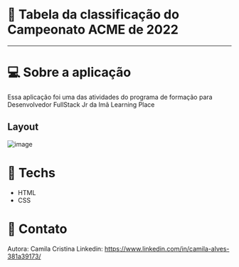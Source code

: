 # 📄 Tabela da classificação do Campeonato ACME de 2022
---
# 💻 Sobre a aplicação

Essa aplicação foi uma das atividades do programa de formação para Desenvolvedor FullStack Jr da Imã Learning Place

## Layout


![image](https://user-images.githubusercontent.com/92322675/176209578-a834fe61-8910-4f36-af93-080c0e8c08e0.png)


# 🚀 **Techs**

- HTML
- CSS


# 📱 Contato

Autora: Camila Cristina
Linkedin: https://www.linkedin.com/in/camila-alves-381a39173/
